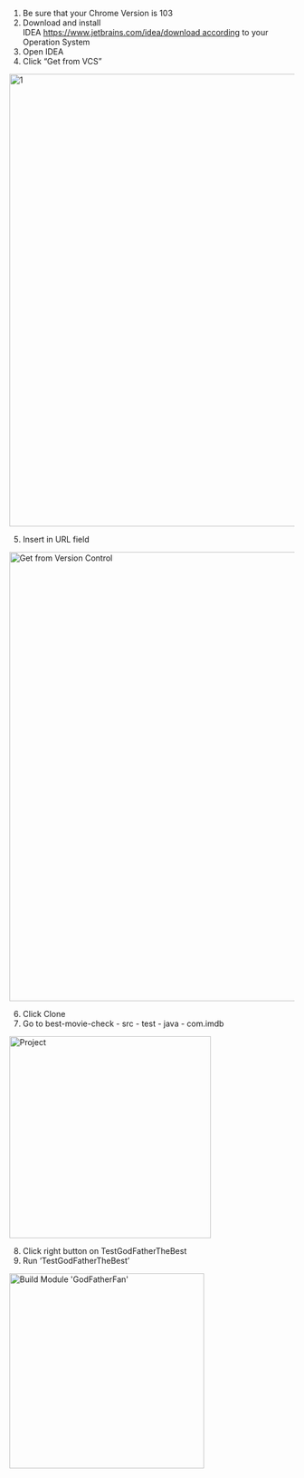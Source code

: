 1. Be sure that your Chrome Version is 103
2. Download and install IDEA https://www.jetbrains.com/idea/download according to your Operation System
3. Open IDEA
4. Click “Get from VCS”
<img width="798" alt="1" src="https://user-images.githubusercontent.com/63912318/175625027-130f2df3-884a-40b1-8397-5506a4584b45.png">

5. Insert in URL field
<img width="792" alt="Get from Version Control" src="https://user-images.githubusercontent.com/63912318/175625599-1c0bbe26-8f04-4630-b56d-885d84dd171b.png">

6. Click Clone
7. Go to best-movie-check - src - test - java - com.imdb
<img width="356" alt="Project" src="https://user-images.githubusercontent.com/63912318/175626049-13ae80ad-111a-4a5a-be8a-18c38f924853.png">


8. Click right button on TestGodFatherTheBest
9. Run ‘TestGodFatherTheBest’
<img width="344" alt="Build Module 'GodFatherFan'" src="https://user-images.githubusercontent.com/63912318/175626374-aaac01b6-e1da-4b75-a23a-6582d92b8fbf.png">

